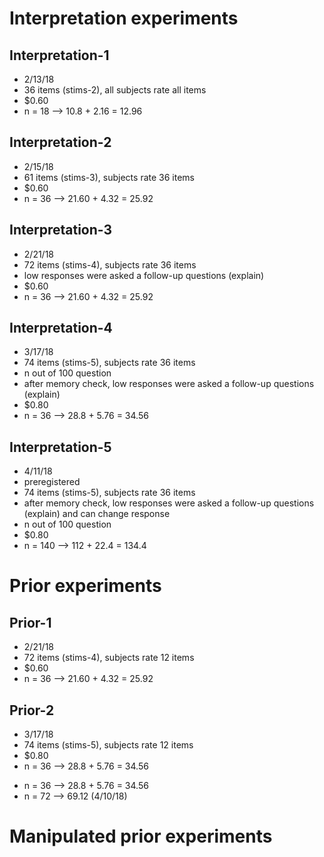# Interpretation experiments

## Interpretation-1

- 2/13/18
- 36 items (stims-2), all subjects rate all items
- $0.60
- n = 18 --> 10.8 + 2.16 = 12.96

## Interpretation-2

- 2/15/18
- 61 items (stims-3), subjects rate 36 items
- $0.60
- n = 36 --> 21.60 + 4.32 = 25.92

## Interpretation-3

- 2/21/18
- 72 items (stims-4), subjects rate 36 items
- low responses were asked a follow-up questions (explain)
- $0.60
- n = 36 --> 21.60 + 4.32 = 25.92

## Interpretation-4

- 3/17/18
- 74 items (stims-5), subjects rate 36 items
- n out of 100 question
- after memory check, low responses were asked a follow-up questions (explain)
- $0.80
- n = 36 --> 28.8 + 5.76 = 34.56

## Interpretation-5

- 4/11/18
- preregistered
- 74 items (stims-5), subjects rate 36 items
- after memory check, low responses were asked a follow-up questions (explain) and can change response
- n out of 100 question
- $0.80
- n = 140 --> 112 + 22.4 = 134.4

# Prior experiments

## Prior-1

- 2/21/18
- 72 items (stims-4), subjects rate 12 items
- $0.60
- n = 36 --> 21.60 + 4.32 = 25.92

## Prior-2

- 3/17/18
- 74 items (stims-5), subjects rate 12 items
- $0.80
- n = 36 --> 28.8 + 5.76 = 34.56
+ n = 36 --> 28.8 + 5.76 = 34.56
+ n = 72 --> 69.12 (4/10/18)

# Manipulated prior experiments
